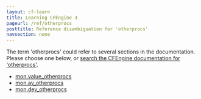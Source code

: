 ```yaml
---
layout: cf-learn
title: Learning CFEngine 3
pageurl: /ref/otherprocs
posttitle: Reference disambiguation for 'otherprocs'
navsection: none
---
```


The term 'otherprocs' could refer to several sections in the documentation. Please choose one below, or
[search the CFEngine documentation for 'otherprocs'](http://cfengine.com/docs/3.5/search.html?q=otherprocs).

- [mon.value_otherprocs](http://cfengine.com/docs/3.5/reference-special-variables-context-mon.html#mon-value_otherprocs)
- [mon.av_otherprocs](http://cfengine.com/docs/3.5/reference-special-variables-context-mon.html#mon-av_otherprocs)
- [mon.dev_otherprocs](http://cfengine.com/docs/3.5/reference-special-variables-context-mon.html#mon-dev_otherprocs)
